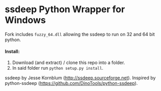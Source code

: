 ssdeep Python Wrapper for Windows
=================================

Fork includes `fuzzy_64.dll` allowing the ssdeep to run on 32 and 64 bit python.

#### Install:

1. Download (and extract) / clone this repo into a folder.
2. In said folder run `python setup.py install`.

ssdeep by Jesse Kornblum (http://ssdeep.sourceforge.net).
Inspired by python-ssdeep (https://github.com/DinoTools/python-ssdeep).
